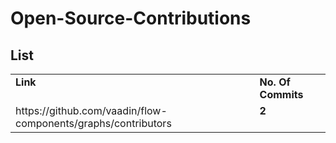 # Open-Source-Contributions

## List 
<table>
  
  <tr>
    <td valign="top"><b> Link </b></td>
    <td valign="top"><b> No. Of Commits </b> </td>
  </tr>
  <tr>
    <td valign="top">https://github.com/vaadin/flow-components/graphs/contributors</td>
    <td valign="top"><b> 2 </b> </td>
  </tr>
 </table>

